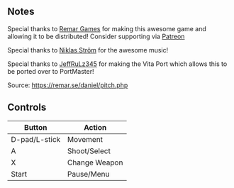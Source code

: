 ## Notes

Special thanks to [Remar Games](https://remar.se/daniel/) for making this awesome game and allowing it to be distributed! Consider supporting via [Patreon](https://www.patreon.com/remargames)

Special thanks to [Niklas Ström](https://salkinitzor.bandcamp.com/album/hyper-princess-pitch-soundtrack) for the awesome music!

Special thanks to [JeffRuLz345](https://www.reddit.com/user/JeffRuLz345/) for making the Vita Port which allows this to be ported over to PortMaster!

Source: https://remar.se/daniel/pitch.php

## Controls

| Button | Action |
|--|--| 
|D-pad/L-stick |Movement |
|A|Shoot/Select|
|X|Change Weapon|
|Start|Pause/Menu|


